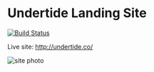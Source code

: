 # Undertide Landing Site
[![Build Status](https://travis-ci.org/undertideco/site.svg?branch=master)](https://travis-ci.org/undertideco/site)

Live site: http://undertide.co/

![site photo](https://user-images.githubusercontent.com/5944973/52185651-a6ad7a80-285c-11e9-827f-e98a1ff1169f.png)
